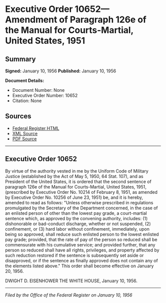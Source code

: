 # Executive Order 10652—Amendment of Paragraph 126e of the Manual for Courts-Martial, United States, 1951

## Summary

**Signed:** January 10, 1956
**Published:** January 10, 1956

**Document Details:**
- Document Number: None
- Executive Order Number: 10652
- Citation: None

## Sources
- [Federal Register HTML](https://www.presidency.ucsb.edu/documents/executive-order-10652-amendment-paragraph-126e-the-manual-for-courts-martial-united-states)
- [XML Source](None)
- [PDF Source](None)

---

## Executive Order 10652

By virtue of the authority vested in me by the Uniform Code of Military Justice (established by the Act of May 5, 1950, 64 Stat. 107), and as President of the United States, it is ordered that the second sentence of paragraph 126e of the Manual for Courts-Martial, United States, 1951, (prescribed by Executive Order No. 10214 of February 8, 1951, as amended by Executive Order No. 10256 of June 23, 1951) be, and it is hereby, amended to read as follows:
"Unless otherwise prescribed in regulations promulgated by the Secretary of the Department concerned, in the case of an enlisted person of other than the lowest pay grade, a court-martial sentence which, as approved by the convening authority, includes: (1) dishonorable or bad-conduct discharge, whether or not suspended, (2) confinement, or (3) hard labor without confinement, immediately, upon being so approved, shall reduce such enlisted person to the lowest enlisted pay grade; provided, that the rate of pay of the person so reduced shall be commensurate with his cumulative service; and provided further, that any person so reduced shall have all rights, privileges, and property affected by such reduction restored if the sentence is subsequently set aside or disapproved, or if the sentence as finally approved does not contain any of the elements listed above."
This order shall become effective on January 20, 1956.

DWIGHT D. EISENHOWER
THE WHITE HOUSE,
January 10, 1956.

---

*Filed by the Office of the Federal Register on January 10, 1956*
